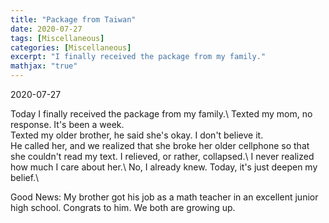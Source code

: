 ```yaml
---
title: "Package from Taiwan"
date: 2020-07-27
tags: [Miscellaneous]
categories: [Miscellaneous]
excerpt: "I finally received the package from my family."
mathjax: "true"
---
```


2020-07-27

Today I finally received the package from my family.\ 
Texted my mom, no response. It's been a week.\
Texted my older brother, he said she's okay. I don't believe it.\
He called her, and we realized that she broke her older cellphone so that she couldn't read my text. I relieved, or rather, collapsed.\ 
I never realized how much I care about her.\ 
No, I already knew. Today, it's just deepen my belief.\

Good News: 
My brother got his job as a math teacher in an excellent junior high school. Congrats to him. We both are growing up.

